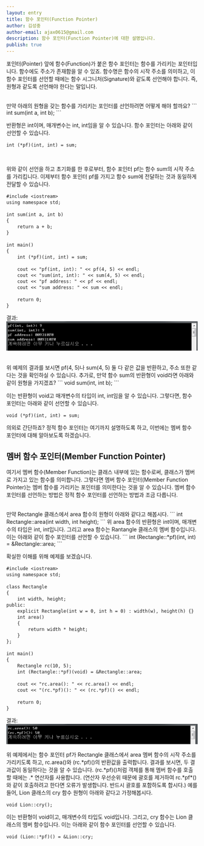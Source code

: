 ```yaml
---
layout: entry
title: 함수 포인터(Function Pointer)
author: 김성중
author-email: ajax0615@gmail.com
description: 함수 포인터(Function Pointer)에 대한 설명입니다.
publish: true
---
```


포인터(Pointer) 앞에 함수(Function)가 붙은 함수 포인터는 함수를 가리키는 포인터입니다. 함수에도 주소가 존재함을 알 수 있죠. 함수명은 함수의 시작 주소를 의미하고, 이 함수 포인터를 선언할 때에는 함수 시그니처(Signature)와 같도록 선언해야 합니다. 즉, 원형과 같도록 선언해야 한다는 말입니다.

<br>
만약 아래의 원형을 갖는 함수를 가리키는 포인터를 선언하려면 어떻게 해야 할까요?
```
int sum(int a, int b);
```

반환형은 int이며, 매개변수는 int, int임을 알 수 있습니다. 함수 포인터는 아래와 같이 선언할 수 있습니다.
```
int (*pf)(int, int) = sum;
```
<br>

위와 같이 선언을 하고 초기화를 한 후로부터, 함수 포인터 pf는 함수 sum의 시작 주소를 가리킵니다. 이제부터 함수 포인터 pf를 가지고 함수 sum에 전달하는 것과 동일하게 전달할 수 있습니다.
```
#include <iostream>
using namespace std;

int sum(int a, int b)
{
    return a + b;
}

int main()
{
    int (*pf)(int, int) = sum;

    cout << "pf(int, int): " << pf(4, 5) << endl;
    cout << "sum(int, int): " << sum(4, 5) << endl;
    cout << "pf address: " << pf << endl;
    cout << "sum address: " << sum << endl;

    return 0;
}
```

결과:
![result](/img/2016/05/20/result.PNG "result")

<br>
위 예제의 결과를 보시면 pf(4, 5)나 sum(4, 5) 둘 다 같은 값을 반환하고, 주소 또한 같다는 것을 확인하실 수 있습니다. 추가로, 만약 함수 sum의 반환형이 void라면 아래와 같이 원형을 가지겠죠?
```
void sum(int, int b);
```

이는 반환형이 void고 매개변수의 타입이 int, int임을 알 수 있습니다. 그렇다면, 함수 포인터는 아래와 같이 선언할 수 있습니다.
```
void (*pf)(int, int) = sum;
```

의외로 간단하죠? 정적 함수 포인터는 여기까지 설명하도록 하고, 이번에는 멤버 함수 포인터에 대해 알아보도록 하겠습니다.


## 멤버 함수 포인터(Member Function Pointer)

여기서 멤버 함수(Member Function)는 클래스 내부에 있는 함수로써, 클래스가 멤버로 가지고 있는 함수를 의미합니다. 그렇다면 멤버 함수 포인터(Member Function Pointer)는 멤버 함수를 가리키는 포인터를 의미한다는 것을 알 수 있습니다. 멤버 함수 포인터를 선언하는 방법은 정적 함수 포인터를 선언하는 방법과 조금 다릅니다.

<br>
만약 Rectangle 클래스에서 area 함수의 원형이 아래와 같다고 해봅시다.
```
int Rectangle::area(int width, int height);
```
위 area 함수의 반환형은 int이며, 매개변수의 타입은 int, int입니다. 그리고 area 함수는 Rantangle 클래스의 멤버 함수입니다. 이는 아래와 같이 함수 포인터를 선언할 수 있습니다.
```
int (Rectangle::*pf)(int, int) = &Rectangle::area;
```
<br>

확실한 이해를 위해 예제를 보겠습니다.
```
#include <iostream>
using namespace std;

class Rectangle
{
    int width, height;
public:
    explicit Rectangle(int w = 0, int h = 0) : width(w), height(h) {}
    int area()
    {
        return width * height;
    }
};

int main()
{
    Rectangle rc(10, 5);
    int (Rectangle::*pf)(void) = &Rectangle::area;

    cout << "rc.area(): " << rc.area() << endl;
    cout << "(rc.*pf)(): " << (rc.*pf)() << endl;

    return 0;
}
```

결과:
![result2](/img/2016/05/20/result2.PNG "result2")
<br>

위 예제에서는 함수 포인터 pf가 Rectangle 클래스에서 area 멤버 함수의 시작 주소를 가리키도록 하고, rc.area()와 (rc.\*pf)()의 반환값을 출력합니다. 결과를 보시면, 두 결과값이 동일하다는 것을 알 수 있습니다. (rc.\*pf)()처럼 객체를 통해 멤버 함수를 호출할 때에는 .\* 연산자를 사용합니다. (연산자 우선순위 때문에 괄호를 제거하여 rc.\*pf*()와 같이 호출하려고 한다면 오류가 발생합니다. 반드시 괄호를 포함하도록 합시다.) 예를 들어, Lion 클래스의 cry 함수 원형이 아래와 같다고 가정해봅시다.
```
void Lion::cry();
```
이는 반환형이 void이고, 매개변수의 타입도 void입니다. 그리고, cry 함수는 Lion 클래스의 멤버 함수입니다. 이는 아래와 같이 함수 포인터를 선언할 수 있습니다.
```
void (Lion::*pf)() = &Lion::cry;
```
